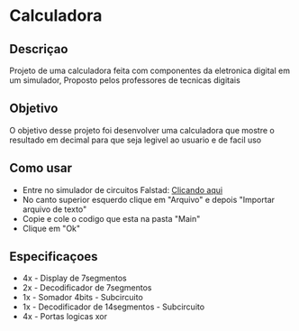 # <h1>Calculadora</h1>

<h2> Descriçao</h2>
<span>
    Projeto de uma calculadora feita com componentes da eletronica digital em um simulador, Proposto pelos professores de tecnicas digitais
</span>
<h2>Objetivo</h2>
<span>
    O objetivo desse projeto foi desenvolver uma calculadora que mostre o resultado em decimal para que seja legivel ao usuario e de facil uso 
</span>
<h2>Como usar</h2>
<span>
    <ul>
        <li>Entre no simulador de circuitos Falstad: <a href="https://www.falstad.com/circuit/circuitjs.html">Clicando aqui</a></li>
        <li>No canto superior esquerdo clique em "Arquivo" e depois "Importar arquivo de texto"</li>
        <li>Copie e cole o codigo que esta na pasta "Main" </li>
        <li>Clique em "Ok"</li>
    </ul>
<span>
<h2>Especificaçoes</h2>
<span>
    <ul>
        <li>4x - Display de 7segmentos</li>
        <li>2x - Decodificador de 7segmentos</li>
        <li>1x - Somador 4bits - Subcircuito</li>
        <li>1x - Decodificador de 14segmentos - Subcircuito</li>
        <li>4x - Portas logicas xor</li>
    </ul>
</span>